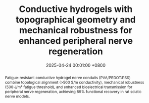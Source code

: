 ---
title:          "Conductive hydrogels with topographical geometry and mechanical robustness for enhanced peripheral nerve regeneration"
date:           2025-04-24 00:01:00 +0800
selected:       False
pub:            "ACS Nano, 2025, 19(4), 1234-1245"
pub_last:       '<span class="badge badge-pill badge-custom badge-primary">Journal</span>'

abstract: >-
  Fatigue-resistant conductive hydrogel nerve conduits (PVA/PEDOT:PSS) combine topological alignment (>500 S/m conductivity), mechanical robustness (500 J/m² fatigue threshold), and enhanced bioelectrical transmission for peripheral nerve regeneration, achieving 89% functional recovery in rat sciatic nerve models.

cover:          assets/images/covers/2025_conductive_hydrogels.PNG
authors:
  - Yinghui Feng
  - Liangjie Shan
  - Yafei Wang
  - Xingmei Chen
  - Chang Wang
  - Ji Liu*
links:
  Paper: https://pubs.acs.org/doi/full/10.1021/acsnano.5c00845
  PDF: assets/pdf/2025_conductive_hydrogels.pdf
  Cite: assets/bibtex/2025_conductive_hydrogels.html
---